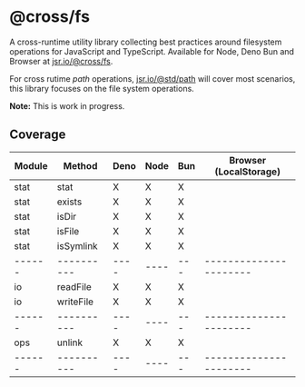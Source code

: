 # @cross/fs

A cross-runtime utility library collecting best practices around filesystem
operations for JavaScript and TypeScript. Available for Node, Deno Bun and
Browser at [jsr.io/@cross/fs](https://jsr.io/@cross/fs).

For cross rutime _path_ operations, [jsr.io/@std/path](https://jsr.io/@std/path)
will cover most scenarios, this library focuses on the file system operations.

**Note:** This is work in progress.

## Coverage

| Module | Method     | Deno | Node | Bun | Browser (LocalStorage) |
| ------ | ---------- | ---- | ---- | --- | ---------------------- |
| stat   | stat       | X    | X    | X   |                        |
| stat   | exists     | X    | X    | X   |                        |
| stat   | isDir      | X    | X    | X   |                        |
| stat   | isFile     | X    | X    | X   |                        |
| stat   | isSymlink  | X    | X    | X   |                        |
| ------ | ---------- | ---- | ---- | --- | ---------------------- |
| io     | readFile   | X    | X    | X   |                        |
| io     | writeFile  | X    | X    | X   |                        |
| ------ | ---------- | ---- | ---- | --- | ---------------------- |
| ops    | unlink     | X    | X    | X   |                        |
| ------ | ---------- | ---- | ---- | --- | ---------------------- |
